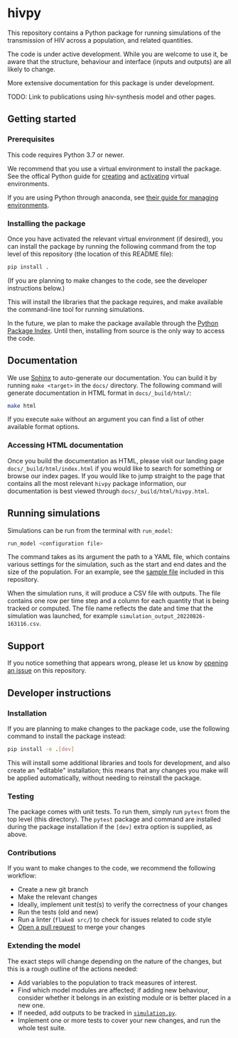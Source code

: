 # hivpy

This repository contains a Python package for running simulations
of the transmission of HIV across a population, and related quantities.

The code is under active development. While you are welcome to use it,
be aware that the structure, behaviour and interface (inputs and outputs)
are all likely to change.

More extensive documentation for this package is under development.

TODO: Link to publications using hiv-synthesis model and other pages.

## Getting started
### Prerequisites
This code requires Python 3.7 or newer.

We recommend that you use a virtual environment to install the package.
See the offical Python guide for [creating](https://packaging.python.org/en/latest/guides/installing-using-pip-and-virtual-environments/#creating-a-virtual-environment)
and [activating](https://packaging.python.org/en/latest/guides/installing-using-pip-and-virtual-environments/#activating-a-virtual-environment) virtual environments.

If you are using Python through anaconda, see
[their guide for managing environments](https://docs.conda.io/projects/conda/en/latest/user-guide/tasks/manage-environments.html).

### Installing the package
Once you have activated the relevant virtual environment (if desired),
you can install the package by running the following command
from the top level of this repository (the location of this README file):
```bash
pip install .
```
(If you are planning to make changes to the code, see the
developer instructions below.)

This will install the libraries that the package requires, and make available
the command-line tool for running simulations.

In the future, we plan to make the package available through the
[Python Package Index](https://pypi.org/). Until then, installing from source
is the only way to access the code.

## Documentation
We use [Sphinx](https://www.sphinx-doc.org/en/master/) to auto-generate our documentation. You can build it by running `make <target>` in the `docs/` directory. The following command will generate documentation in HTML format in `docs/_build/html/`:
```bash
make html
```
If you execute `make` without an argument you can find a list of other available format options.

### Accessing HTML documentation
Once you build the documentation as HTML, please visit our landing page `docs/_build/html/index.html` if you would like to search for something or browse our index pages. If you would like to jump straight to the page that contains all the most relevant `hivpy` package information, our documentation is best viewed through `docs/_build/html/hivpy.html`.

## Running simulations
Simulations can be run from the terminal with `run_model`:
```bash
run_model <configuration file>
```
The command takes as its argument the path to a YAML file,
which contains various settings for the simulation, such as
the start and end dates and the size of the population.
For an example, see the [sample file](./hivpy.yaml)
included in this repository.

When the simulation runs, it will produce a CSV file with outputs.
The file contains one row per time step and a column for each quantity
that is being tracked or computed.
The file name reflects the date and time that the simulation was launched,
for example `simulation_output_20220826-163116.csv`.

## Support
If you notice something that appears wrong, please let us know by
[opening an issue](https://github.com/UCL/hivpy/issues/new/choose)
on this repository.

## Developer instructions
### Installation
If you are planning to make changes to the package code,
use the following command to install the package instead:
```bash
pip install -e .[dev]
```
This will install some additional libraries and tools for development, and also create an "editable" installation; this means that any changes you make will be applied automatically, without needing to reinstall the package.

### Testing
The package comes with unit tests. To run them, simply run
`pytest` from the top level (this directory). The `pytest` package and command
are installed during the package installation if the `[dev]` extra option
is supplied, as above.

### Contributions
If you want to make changes to the code, we recommend the following workflow:
- Create a new git branch
- Make the relevant changes
- Ideally, implement unit test(s) to verify the correctness of your changes
- Run the tests (old and new)
- Run a linter (`flake8 src/`) to check for issues related to code style
-  [Open a pull request](https://github.com/UCL/hivpy/compare) to merge your changes

### Extending the model
The exact steps will change depending on the nature of the changes,
but this is a rough outline of the actions needed:

- Add variables to the population to track measures of interest.
- Find which model modules are affected; if adding new behaviour, consider whether it belongs in an existing module or is better placed in a new one.
- If needed, add outputs to be tracked in [`simulation.py`](src/hivpy/simulation.py).
- Implement one or more tests to cover your new changes, and run the whole test suite.
